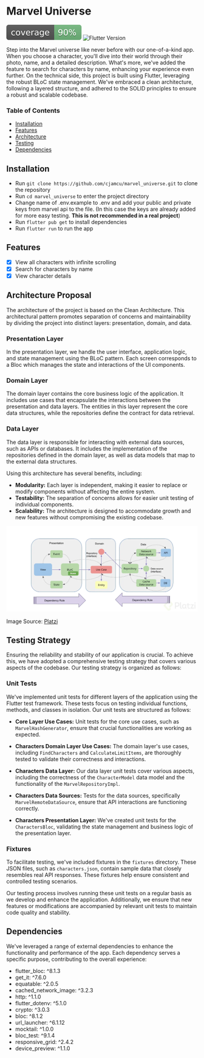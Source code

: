 # Marvel Universe

![Coverage](https://raw.githubusercontent.com/cjamcu/marvel_universe/main/coverage_badge.svg)
![Flutter Version](https://img.shields.io/badge/flutter-3.10.6-blue)

Step into the Marvel universe like never before with our one-of-a-kind app. When you choose a character, you'll dive
into their world through their photo, name, and a detailed description. What's more, we've added the feature to search
for characters by name, enhancing your experience even further. On the technical side, this project is built using
Flutter, leveraging the robust BLoC state management. We've embraced a clean architecture, following a layered
structure, and adhered to the SOLID principles to ensure a robust and scalable codebase.

### Table of Contents

- [Installation](#installation)
- [Features](#features)
- [Architecture](#architecture-proposal)
- [Testing](#testing-strategy)
- [Dependencies](#dependencies)

## Installation

- Run `git clone https://github.com/cjamcu/marvel_universe.git` to clone the repository
- Run `cd marvel_universe` to enter the project directory
- Change name of .env.example to .env and add your public and private keys from marvel api to the file. (In this case
  the keys are already added for more easy testing. **This is not recommended in a real project**)
- Run `flutter pub get` to install dependencies
- Run `flutter run` to run the app

## Features

- [x] View all characters with infinite scrolling
- [x] Search for characters by name
- [x] View character details

## Architecture Proposal

The architecture of the project is based on the Clean Architecture. This architectural pattern promotes separation of
concerns and maintainability by dividing the project into distinct layers: presentation, domain, and data.

### Presentation Layer

In the presentation layer, we handle the user interface, application logic, and state management using the BLoC pattern.
Each screen corresponds to a Bloc which manages the state and interactions of the UI components.

### Domain Layer

The domain layer contains the core business logic of the application. It includes use cases that encapsulate the
interactions between the presentation and data layers. The entities in this layer represent the core data structures,
while the repositories define the contract for data retrieval.

### Data Layer

The data layer is responsible for interacting with external data sources, such as APIs or databases. It includes the
implementation of the repositories defined in the domain layer, as well as data models that map to the external data
structures.

Using this architecture has several benefits, including:

- **Modularity:** Each layer is independent, making it easier to replace or modify components without affecting the
  entire system.
- **Testability:** The separation of concerns allows for easier unit testing of individual components.
- **Scalability:** The architecture is designed to accommodate growth and new features without compromising the existing
  codebase.

![Architecture Proposal](https://raw.githubusercontent.com/cjamcu/marvel_universe/main/images/clean-architecture.webp)

Image Source: [Platzi](https://platzi.com/clases/1603-flutter-avanzado/20221-bloc-clean-architecture-en-flutter/)

## Testing Strategy

Ensuring the reliability and stability of our application is crucial. To achieve this, we have adopted a comprehensive
testing strategy that covers various aspects of the codebase. Our testing strategy is organized as follows:

### Unit Tests

We've implemented unit tests for different layers of the application using the Flutter test framework. These tests focus
on testing individual functions, methods, and classes in isolation. Our unit tests are structured as follows:

- **Core Layer Use Cases:** Unit tests for the core use cases, such as `MarvelHashGenerator`, ensure that crucial
  functionalities are working as expected.

- **Characters Domain Layer Use Cases:** The domain layer's use cases, including `FindCharacters`
  and `CalculateLimitItems`, are thoroughly tested to validate their correctness and interactions.

- **Characters Data Layer:** Our data layer unit tests cover various aspects, including the correctness of
  the `CharacterModel` data model and the functionality of the `MarvelRepositoryImpl`.

- **Characters Data Sources:** Tests for the data sources, specifically `MarvelRemoteDataSource`, ensure that API
  interactions are functioning correctly.

- **Characters Presentation Layer:** We've created unit tests for the `CharactersBloc`, validating the state management
  and business logic of the presentation layer.

### Fixtures

To facilitate testing, we've included fixtures in the `fixtures` directory. These JSON files, such as `characters.json`,
contain sample data that closely resembles real API responses. These fixtures help ensure consistent and controlled
testing scenarios.

Our testing process involves running these unit tests on a regular basis as we develop and enhance the application.
Additionally, we ensure that new features or modifications are accompanied by relevant unit tests to maintain code
quality and stability.

## Dependencies

We've leveraged a range of external dependencies to enhance the functionality and performance of the app. Each
dependency serves a specific purpose, contributing to the overall experience:

- flutter_bloc: ^8.1.3
- get_it: ^7.6.0
- equatable: ^2.0.5
- cached_network_image: ^3.2.3
- http: ^1.1.0
- flutter_dotenv: ^5.1.0
- crypto: ^3.0.3
- bloc: ^8.1.2
- url_launcher: ^6.1.12
- mocktail: ^1.0.0
- bloc_test: ^9.1.4
- responsive_grid: ^2.4.2
- device_preview: ^1.1.0





